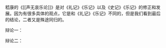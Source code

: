 嵇康的《[[声无哀乐论]]》是对《礼记》《乐记》以及《史记》《乐记》的修正和发展。因为有很多具体的观点，它是和《礼记》《乐记》不同的，但是我们看到最后的结论，二者又是殊途同归的。

辩论一：

辩论二：
